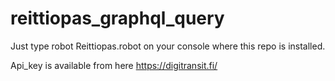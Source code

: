 ﻿# reittiopas_graphql_query

Just type robot Reittiopas.robot on your console where this repo is installed.

Api_key is available from here https://digitransit.fi/
